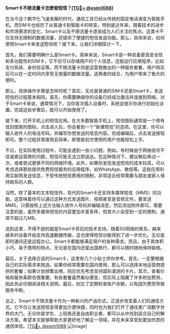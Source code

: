 **Smart卡不限流量卡怎麽發短信？[[TG💪+ @esim1088](https://t.me/s/esim1088)]**

在当今这个数字化飞速发展的时代，通信工具已经从传统的固定电话演变为智能手机，而SIM卡也经历了从普通卡到智能卡的转变。特别是近年来，随着技术的进步和市场需求的变化，Smart卡以及不限流量卡逐渐成为人们关注的焦点。这类卡不仅支持无限制的数据流量，还提供了便捷的短信发送功能。那么，具体来说，如何使用Smart卡来发送短信呢？接下来，让我们详细探讨一下。

首先，我们需要明确什么是Smart卡。简单来说，Smart卡是一种具备更高安全性和多功能性的SIM卡，它不仅可以存储用户的个人信息，还能运行应用程序，比如支付系统、身份验证等。而不限流量卡则是运营商推出的一种服务套餐，用户购买后可以在一定时间内享受无限量的数据流量。这两者的结合，为用户带来了极大的便利。

那么，具体操作步骤是怎样的呢？其实，无论是普通的SIM卡还是Smart卡，发送短信的过程基本相同。首先，你需要确保你的设备已经成功激活并连接到网络。对于Smart卡来说，通常情况下，当你首次插入设备时，系统会提示你进行初始化设置。完成这些步骤后，就可以开始使用了。

接下来，打开手机上的短信应用。在大多数智能手机上，短信图标通常是一个带有信封图案的图标。点击进入后，你会看到一个“新建短信”的选项。在这里，你可以输入收件人的电话号码，并编写你想发送的信息内容。完成编辑后，点击发送按钮即可。整个过程非常直观且简单，即使是初次使用的用户也能轻松上手。

不过，在实际使用过程中，可能会遇到一些小问题。例如，有时候由于网络信号不佳或者运营商的问题，短信可能无法立即送达。在这种情况下，建议稍后再试一次，或者尝试更换不同的网络环境。此外，如果你发现发送短信的成本较高，可以考虑选择那些提供免费短信服务的应用程序，如WhatsApp、微信等。这些应用利用互联网发送信息，不受传统短信费用的限制，非常适合经常需要与朋友或家人保持联系的人群。

当然，除了基本的文本短信外，现代的Smart卡还支持多媒体短信（MMS）的功能。这意味着你可以通过这种方式发送图片、视频甚至是音频文件。要发送MMS，只需按照上述方法输入收件人号码并编辑消息，然后添加附件即可。需要注意的是，虽然多媒体短信的内容更加丰富多样，但其大小会受到一定的限制，通常不超过几MB。

说到这里，不得不提的就是Smart卡背后的技术支持。随着5G网络的普及，越来越多的设备开始支持高速数据传输，这也使得短信功能得到了进一步优化。无论是即时通讯还是远程办公，Smart卡都能够满足用户的各种需求。而且，由于其体积小巧、易于携带的特点，无论是在国内还是出国旅行，都可以随时随地保持联络。

最后，关于选择合适的Smart卡，这里有几个小贴士供你参考。首先，一定要根据自己的实际需求来挑选。如果你经常需要在国内使用，那么可以选择本地运营商提供的套餐；如果计划频繁出境，则应优先考虑支持国际漫游的卡片。其次，查看价格和服务条款也很重要。有些套餐虽然看似便宜，但实际上隐藏了许多附加费用，因此务必仔细阅读相关说明。最后，别忘了定期检查账户余额，以免因欠费而导致服务中断。

总之，Smart卡不限流量卡作为一种新兴的产品形式，正逐步改变着人们的通信方式。它不仅让发送短信变得更加方便快捷，同时也为我们打开了通往更广阔数字世界的大门。无论你是学生、上班族还是自由职业者，都可以从中找到适合自己的解决方案。希望本文能够帮助大家更好地了解这一领域，并在未来享受到更加优质的通信体验。[[TG💪+ @esim1088](https://t.me/s/esim1088) ![Image](https://i.postimg.cc/4NQfJmqS/Snipaste-2025-05-13-00-14-12.png)]